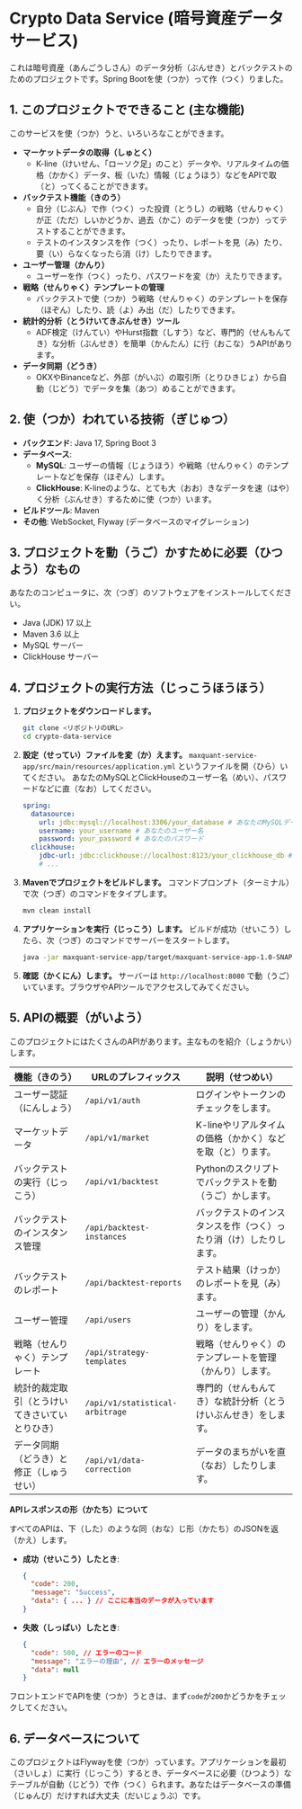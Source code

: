 # Crypto Data Service (暗号資産データサービス)

これは暗号資産（あんごうしさん）のデータ分析（ぶんせき）とバックテストのためのプロジェクトです。Spring Bootを使（つか）って作（つく）りました。

## 1. このプロジェクトでできること (主な機能)

このサービスを使（つか）うと、いろいろなことができます。

- **マーケットデータの取得（しゅとく）**
  - K-line（けいせん、「ローソク足」のこと）データや、リアルタイムの価格（かかく）データ、板（いた）情報（じょうほう）などをAPIで取（と）ってくることができます。
- **バックテスト機能（きのう）**
  - 自分（じぶん）で作（つく）った投資（とうし）の戦略（せんりゃく）が正（ただ）しいかどうか、過去（かこ）のデータを使（つか）ってテストすることができます。
  - テストのインスタンスを作（つく）ったり、レポートを見（み）たり、要（い）らなくなったら消（け）したりできます。
- **ユーザー管理（かんり）**
  - ユーザーを作（つく）ったり、パスワードを変（か）えたりできます。
- **戦略（せんりゃく）テンプレートの管理**
  - バックテストで使（つか）う戦略（せんりゃく）のテンプレートを保存（ほぞん）したり、読（よ）み出（だ）したりできます。
- **統計的分析（とうけいてきぶんせき）ツール**
  - ADF検定（けんてい）やHurst指数（しすう）など、専門的（せんもんてき）な分析（ぶんせき）を簡単（かんたん）に行（おこな）うAPIがあります。
- **データ同期（どうき）**
  - OKXやBinanceなど、外部（がいぶ）の取引所（とりひきじょ）から自動（じどう）でデータを集（あつ）めることができます。

## 2. 使（つか）われている技術（ぎじゅつ）

- **バックエンド**: Java 17, Spring Boot 3
- **データベース**:
  - **MySQL**: ユーザーの情報（じょうほう）や戦略（せんりゃく）のテンプレートなどを保存（ほぞん）します。
  - **ClickHouse**: K-lineのような、とても大（おお）きなデータを速（はや）く分析（ぶんせき）するために使（つか）います。
- **ビルドツール**: Maven
- **その他**: WebSocket, Flyway (データベースのマイグレーション)

## 3. プロジェクトを動（うご）かすために必要（ひつよう）なもの

あなたのコンピュータに、次（つぎ）のソフトウェアをインストールしてください。

- Java (JDK) 17 以上
- Maven 3.6 以上
- MySQL サーバー
- ClickHouse サーバー

## 4. プロジェクトの実行方法（じっこうほうほう）

1. **プロジェクトをダウンロードします。**
   ```bash
   git clone <リポジトリのURL>
   cd crypto-data-service
   ```

2. **設定（せってい）ファイルを変（か）えます。**
   `maxquant-service-app/src/main/resources/application.yml` というファイルを開（ひら）いてください。
   あなたのMySQLとClickHouseのユーザー名（めい）、パスワードなどに直（なお）してください。

   ```yaml
   spring:
     datasource:
       url: jdbc:mysql://localhost:3306/your_database # あなたのMySQLデータベース
       username: your_username # あなたのユーザー名
       password: your_password # あなたのパスワード
     clickhouse:
       jdbc-url: jdbc:clickhouse://localhost:8123/your_clickhouse_db # あなたのClickHouseデータベース
       # ...
   ```

3. **Mavenでプロジェクトをビルドします。**
   コマンドプロンプト（ターミナル）で次（つぎ）のコマンドをタイプします。
   ```bash
   mvn clean install
   ```

4. **アプリケーションを実行（じっこう）します。**
   ビルドが成功（せいこう）したら、次（つぎ）のコマンドでサーバーをスタートします。
   ```bash
   java -jar maxquant-service-app/target/maxquant-service-app-1.0-SNAPSHOT.jar
   ```

5. **確認（かくにん）します。**
   サーバーは `http://localhost:8080` で動（うご）いています。ブラウザやAPIツールでアクセスしてみてください。

## 5. APIの概要（がいよう）

このプロジェクトにはたくさんのAPIがあります。主なものを紹介（しょうかい）します。

| 機能（きのう）                     | URLのプレフィックス                 | 説明（せつめい）                                     |
| ---------------------------------- | ----------------------------------- | ---------------------------------------------------- |
| ユーザー認証（にんしょう）         | `/api/v1/auth`                      | ログインやトークンのチェックをします。               |
| マーケットデータ                   | `/api/v1/market`                    | K-lineやリアルタイムの価格（かかく）などを取（と）ります。 |
| バックテストの実行（じっこう）     | `/api/v1/backtest`                  | Pythonのスクリプトでバックテストを動（うご）かします。|
| バックテストのインスタンス管理     | `/api/backtest-instances`           | バックテストのインスタンスを作（つく）ったり消（け）したりします。|
| バックテストのレポート             | `/api/backtest-reports`             | テスト結果（けっか）のレポートを見（み）ます。       |
| ユーザー管理                       | `/api/users`                        | ユーザーの管理（かんり）をします。                   |
| 戦略（せんりゃく）テンプレート     | `/api/strategy-templates`           | 戦略（せんりゃく）のテンプレートを管理（かんり）します。|
| 統計的裁定取引（とうけいてきさいていとりひき） | `/api/v1/statistical-arbitrage` | 専門的（せんもんてき）な統計分析（とうけいぶんせき）をします。 |
| データ同期（どうき）と修正（しゅうせい） | `/api/v1/data-correction`           | データのまちがいを直（なお）したりします。         |

**APIレスポンスの形（かたち）について**

すべてのAPIは、下（した）のような同（おな）じ形（かたち）のJSONを返（かえ）します。

- **成功（せいこう）したとき**:
  ```json
  {
    "code": 200,
    "message": "Success",
    "data": { ... } // ここに本当のデータが入っています
  }
  ```
- **失敗（しっぱい）したとき**:
  ```json
  {
    "code": 500, // エラーのコード
    "message": "エラーの理由", // エラーのメッセージ
    "data": null
  }
  ```
フロントエンドでAPIを使（つか）うときは、まず`code`が`200`かどうかをチェックしてください。

## 6. データベースについて

このプロジェクトはFlywayを使（つか）っています。アプリケーションを最初（さいしょ）に実行（じっこう）するとき、データベースに必要（ひつよう）なテーブルが自動（じどう）で作（つく）られます。あなたはデータベースの準備（じゅんび）だけすれば大丈夫（だいじょうぶ）です。 